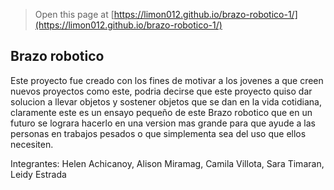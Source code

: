
> Open this page at [https://limon012.github.io/brazo-robotico-1/](https://limon012.github.io/brazo-robotico-1/)

## Brazo robotico

Este proyecto fue creado con los fines de motivar a los jovenes a que creen nuevos proyectos como este, podria decirse que este 
proyecto quiso dar solucion a llevar objetos y sostener objetos que se dan en la vida cotidiana, claramente este es un ensayo pequeño de este Brazo robotico que en un futuro se lograra hacerlo en una version mas grande para que ayude a las personas en trabajos pesados o que simplementa sea del uso que ellos necesiten.

Integrantes: Helen Achicanoy, Alison Miramag, Camila Villota, Sara Timaran, Leidy Estrada
